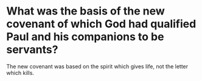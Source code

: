 # What was the basis of the new covenant of which God had qualified Paul and his companions to be servants?

The new covenant was based on the spirit which gives life, not the letter which kills.
